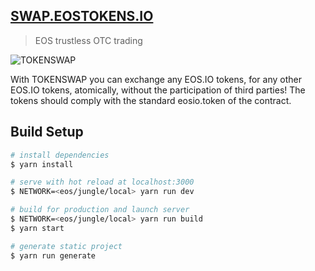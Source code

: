 ## [SWAP.EOSTOKENS.IO](https://swap.eostokens.io)
> EOS trustless OTC trading  

![TOKENSWAP](https://a.imge.to/2019/07/09/TlwaR.png)

With TOKENSWAP you can exchange any EOS.IO tokens, for any other EOS.IO tokens, 
atomically, without the participation of third parties! The tokens should comply with the 
standard eosio.token of the contract.

## Build Setup

``` bash
# install dependencies
$ yarn install

# serve with hot reload at localhost:3000
$ NETWORK=<eos/jungle/local> yarn run dev

# build for production and launch server
$ NETWORK=<eos/jungle/local> yarn run build
$ yarn start

# generate static project
$ yarn run generate
```
